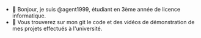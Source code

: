 - 👋 Bonjour, je suis @agent1999, étudiant en 3ème année de licence informatique.
- 👀 Vous trouverez sur mon git le code et des vidéos de démonstration de mes projets effectués à l'université.
